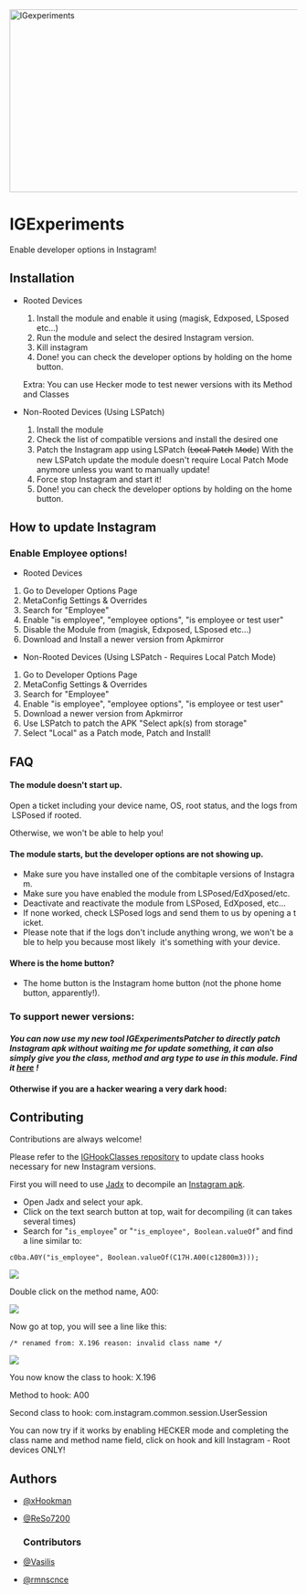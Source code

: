 <img src="https://socialify.git.ci/xHookman/IGexperiments/image?description=1&font=Source%20Code%20Pro&language=1&name=1&pattern=Solid&pulls=1&stargazers=1&theme=Light" alt="IGexperiments" width="640" height="320" />

# IGExperiments

Enable developer options in Instagram!


## Installation

* Rooted Devices

  1. Install the module and enable it using (magisk, Edxposed, LSposed etc...)
  2. Run the module and select the desired Instagram version.
  3. Kill instagram
  4. Done! you can check the developer options by holding on the home button.
     
  Extra: You can use Hecker mode to test newer versions with its Method and Classes

* Non-Rooted Devices (Using LSPatch)

  1. Install the module
  2. Check the list of compatible versions and install the desired one
  3. Patch the Instagram app using LSPatch (L̶o̶c̶a̶l̶ P̶a̶t̶c̶h̶ M̶o̶d̶e) With the new LSPatch update the module doesn't require Local Patch Mode anymore unless you want to manually update!
  5. Force stop Instagram and start it!
  6. Done! you can check the developer options by holding on the home button.


## How to update Instagram
### Enable Employee options!
* Rooted Devices
  
1. Go to Developer Options Page
2. MetaConfig Settings & Overrides
3. Search for "Employee"
4. Enable "is employee", "employee options", "is employee or test user"
5. Disable the Module from (magisk, Edxposed, LSposed etc...)
5. Download and Install a newer version from Apkmirror

* Non-Rooted Devices (Using LSPatch - Requires Local Patch Mode)

1. Go to Developer Options Page
2. MetaConfig Settings & Overrides
3. Search for "Employee"
4. Enable "is employee", "employee options", "is employee or test user"
5. Download a newer version from Apkmirror
6. Use LSPatch to patch the APK "Select apk(s) from storage"
7. Select "Local" as a Patch mode, Patch and Install!



## FAQ


#### The module doesn't start up.


Open a ticket including your device name, OS, root status, and the logs from LSPosed if rooted.


Otherwise, we won't be able to help you!


#### The module starts, but the developer options are not showing up.

* Make sure you have installed one of the combitaple versions of Instagram.
* Make sure you have enabled the module from LSPosed/EdXposed/etc.
* Deactivate and reactivate the module from LSPosed, EdXposed, etc...
* If none worked, check LSPosed logs and send them to us by opening a ticket.
* Please note that if the logs don't include anything wrong, we won't be able to help you because most likely
   it's something with your device.

#### Where is the home button?


* The home button is the Instagram home button (not the phone home button, apparently!).







### To support newer versions:
#### *You can now use my new tool IGExperimentsPatcher to directly patch Instagram apk without waiting me for update something, it can also simply give you the class, method and arg type to use in this module. Find it [here](https://github.com/xHookman/IGExperimentsPatcher) !* ###
#### Otherwise if you are a hacker wearing a very dark hood:
## Contributing

Contributions are always welcome! 


Please refer to the [IGHookClasses repository](https://github.com/ReSo7200/IGExperimentsHooksUpdates) to update class hooks necessary for new Instagram versions.


First you will need to use [Jadx](https://github.com/skylot/jadx)
 to decompile an [Instagram apk](https://www.apkmirror.com/apk/instagram/).

- Open Jadx and select your apk.
- Click on the text search button at top, wait for decompiling (it can takes several times)
- Search for "```is_employee```" or "```"is_employee", Boolean.valueOf```" and find a line similar to:

```
c0ba.A0Y("is_employee", Boolean.valueOf(C17H.A00(c12800m3)));
```
<img src="https://github.com/xHookman/IGexperiments/blob/master/readme/1.png?raw=true">

Double click on the method name, A00:

<img src="https://github.com/xHookman/IGexperiments/blob/master/readme/2.png?raw=true">

Now go at top, you will see a line like this: 
```
/* renamed from: X.196 reason: invalid class name */
```
<img src="https://github.com/xHookman/IGexperiments/blob/master/readme/3.png?raw=true">


You now know the class to hook: X.196

Method to hook: A00

Second class to hook: com.instagram.common.session.UserSession

You can now try if it works by enabling HECKER mode and completing the class name and method name field, click on hook and kill Instagram - Root devices ONLY!

## Authors

- [@xHookman](https://github.com/xHookman)
- [@ReSo7200](https://github.com/ReSo7200)

  ### Contributors
 - [@Vasilis](https://github.com/down-bad)
 - [@rmnscnce](https://github.com/rmnscnce)

